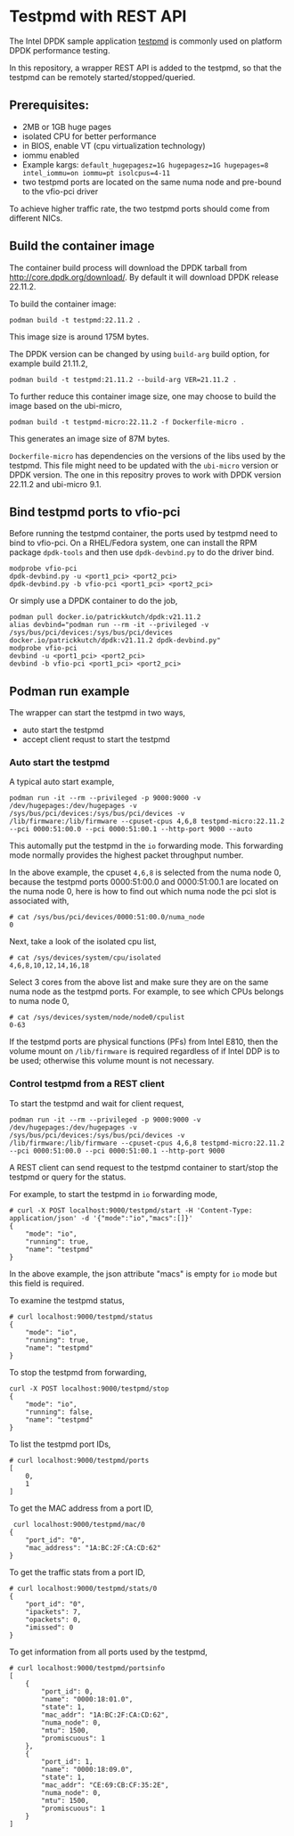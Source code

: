
# Testpmd with REST API

The Intel DPDK sample application [testpmd](https://doc.dpdk.org/guides/testpmd_app_ug/index.html) is commonly used on platform DPDK performance testing.

In this repository, a wrapper REST API is added to the testpmd, so that the testpmd can be remotely started/stopped/queried.

## Prerequisites:
+ 2MB or 1GB huge pages
+ isolated CPU for better performance
+ in BIOS, enable VT (cpu virtualization technology)
+ iommu enabled
+ Example kargs: `default_hugepagesz=1G hugepagesz=1G hugepages=8 intel_iommu=on iommu=pt isolcpus=4-11`
+ two testpmd ports are located on the same numa node and pre-bound to the vfio-pci driver

To achieve higher traffic rate, the two testpmd ports should come from different NICs.

## Build the container image

The container build process will download the DPDK tarball from http://core.dpdk.org/download/. By default it will download DPDK release 22.11.2.

To build the container image:
```
podman build -t testpmd:22.11.2 .
```

This image size is around 175M bytes.

The DPDK version can be changed by using `build-arg` build option, for example build 21.11.2,
```
podman build -t testpmd:21.11.2 --build-arg VER=21.11.2 .
```

To further reduce this container image size, one may choose to build the image based on the ubi-micro,
```
podman build -t testpmd-micro:22.11.2 -f Dockerfile-micro .
```

This generates an image size of 87M bytes.

`Dockerfile-micro` has dependencies on the versions of the libs used by the testpmd. This file might need to be updated with the `ubi-micro` version or DPDK version. The one in this repositry proves to work with DPDK version 22.11.2 and ubi-micro 9.1. 

## Bind testpmd ports to vfio-pci

Before running the testpmd container, the ports used by testpmd need to bind to vfio-pci. On a RHEL/Fedora system, one can install the RPM package `dpdk-tools` and then use `dpdk-devbind.py` to do the driver bind.
```
modprobe vfio-pci
dpdk-devbind.py -u <port1_pci> <port2_pci>
dpdk-devbind.py -b vfio-pci <port1_pci> <port2_pci>
```

Or simply use a DPDK container to do the job,
```
podman pull docker.io/patrickkutch/dpdk:v21.11.2
alias devbind="podman run --rm -it --privileged -v /sys/bus/pci/devices:/sys/bus/pci/devices  docker.io/patrickkutch/dpdk:v21.11.2 dpdk-devbind.py"
modprobe vfio-pci
devbind -u <port1_pci> <port2_pci>
devbind -b vfio-pci <port1_pci> <port2_pci>
```

## Podman run example

The wrapper can start the testpmd in two ways,
* auto start the testpmd
* accept client requst to start the testpmd

### Auto start the testpmd 

A typical auto start example,

```
podman run -it --rm --privileged -p 9000:9000 -v /dev/hugepages:/dev/hugepages -v /sys/bus/pci/devices:/sys/bus/pci/devices -v /lib/firmware:/lib/firmware --cpuset-cpus 4,6,8 testpmd-micro:22.11.2 --pci 0000:51:00.0 --pci 0000:51:00.1 --http-port 9000 --auto
```

This automally put the testpmd in the `io` forwarding mode. This forwarding mode normally provides the highest packet throughput number.

In the above example, the cpuset `4,6,8` is selected from the numa node 0, because the testpmd ports 0000:51:00.0 and 0000:51:00.1 are located on the numa node 0, here is how to find out which numa node the pci slot is associated with,
```
# cat /sys/bus/pci/devices/0000:51:00.0/numa_node
0
```

Next, take a look of the isolated cpu list,
```
# cat /sys/devices/system/cpu/isolated
4,6,8,10,12,14,16,18
```

Select 3 cores from the above list and make sure they are on the same numa node as the testpmd ports. For example, to see which CPUs belongs to numa node 0,
```
# cat /sys/devices/system/node/node0/cpulist
0-63
```

If the testpmd ports are physical functions (PFs) from Intel E810, then the volume mount on `/lib/firmware` is required regardless of if Intel DDP is to be used; otherwise this volume mount is not necessary.


### Control testpmd from a REST client

To start the testpmd and wait for client request,
```
podman run -it --rm --privileged -p 9000:9000 -v /dev/hugepages:/dev/hugepages -v /sys/bus/pci/devices:/sys/bus/pci/devices -v /lib/firmware:/lib/firmware --cpuset-cpus 4,6,8 testpmd-micro:22.11.2 --pci 0000:51:00.0 --pci 0000:51:00.1 --http-port 9000
```

A REST client can send request to the testpmd container to start/stop the testpmd or query for the status.

For example, to start the testpmd in `io` forwarding mode,
```
# curl -X POST localhost:9000/testpmd/start -H 'Content-Type: application/json' -d '{"mode":"io","macs":[]}'
{
    "mode": "io",
    "running": true,
    "name": "testpmd"
}
```

In the above example, the json attribute "macs" is empty for `io` mode but this field is required.

To examine the testpmd status,
```
# curl localhost:9000/testpmd/status
{
    "mode": "io",
    "running": true,
    "name": "testpmd"
}
```

To stop the testpmd from forwarding,
```
curl -X POST localhost:9000/testpmd/stop
{
    "mode": "io",
    "running": false,
    "name": "testpmd"
}
```

To list the testpmd port IDs,

```
# curl localhost:9000/testpmd/ports
[
    0,
    1
]
```

To get the MAC address from a port ID,
```
 curl localhost:9000/testpmd/mac/0
{
    "port_id": "0",
    "mac_address": "1A:BC:2F:CA:CD:62"
}
```

To get the traffic stats from a port ID,
```
# curl localhost:9000/testpmd/stats/0
{
    "port_id": "0",
    "ipackets": 7,
    "opackets": 0,
    "imissed": 0
}
```

To get information from all ports used by the testpmd,
```
# curl localhost:9000/testpmd/portsinfo
[
    {
        "port_id": 0,
        "name": "0000:18:01.0",
        "state": 1,
        "mac_addr": "1A:BC:2F:CA:CD:62",
        "numa_node": 0,
        "mtu": 1500,
        "promiscuous": 1
    },
    {
        "port_id": 1,
        "name": "0000:18:09.0",
        "state": 1,
        "mac_addr": "CE:69:CB:CF:35:2E",
        "numa_node": 0,
        "mtu": 1500,
        "promiscuous": 1
    }
]
```